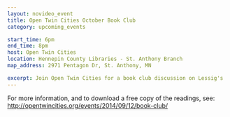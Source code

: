```yaml
---
layout: novideo_event
title: Open Twin Cities October Book Club
category: upcoming_events

start_time: 6pm
end_time: 8pm
host: Open Twin Cities
location: Hennepin County Libraries - St. Anthony Branch
map_address: 2971 Pentagon Dr, St. Anthony, MN

excerpt: Join Open Twin Cities for a book club discussion on Lessig's 'Code: Version 2'
---
```


For more information, and to download a free copy of the readings, see:
http://opentwincities.org/events/2014/09/12/book-club/

